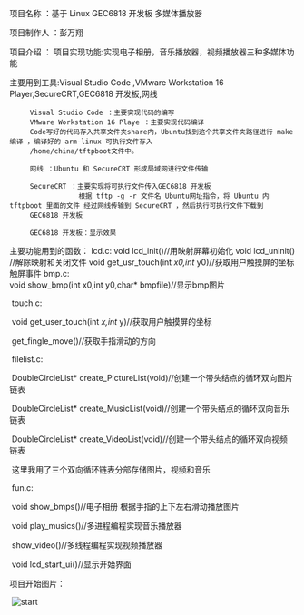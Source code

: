 项目名称 ：基于 Linux GEC6818 开发板 多媒体播放器

项目制作人 ：彭万翔

项目介绍 ：
	项目实现功能:实现电子相册，音乐播放器，视频播放器三种多媒体功能

主要用到工具:Visual Studio Code ,VMware Workstation 16 Player,SecureCRT,GEC6818 开发板,网线

	     Visual Studio Code ：主要实现代码的编写
	     VMware Workstation 16 Playe ：主要实现代码编译	           
	     Code写好的代码存入共享文件夹share内，Ubuntu找到这个共享文件夹路径进行 make 编译 ，编译好的 arm-linux 可执行文件存入
	     /home/china/tftpboot文件中。
	
	     网线 ：Ubuntu 和 SecureCRT 形成局域网进行文件传输
	
	     SecureCRT ：主要实现将可执行文件传入GEC6818 开发板
	                 根据 tftp -g -r 文件名 Ubuntu网址指令，将 Ubuntu 内 tftpboot 里面的文件 经过网线传输到 SecureCRT ，然后执行可执行文件下载到
	     GEC6818 开发板
	
	     GEC6818 开发板：显示效果

主要功能用到的函数：
	lcd.c:
	void lcd_init()//用映射屏幕初始化     void lcd_uninit() //解除映射和关闭文件 
	void get_usr_touch(int *x0,int* y0)//获取用户触摸屏的坐标 触屏事件 
	bmp.c:	
	void show_bmp(int x0,int y0,char* bmpfile)//显示bmp图片

​	touch.c:

​	void get_user_touch(int *x,int* y)//获取用户触摸屏的坐标

​	get_fingle_move()//获取手指滑动的方向

​	filelist.c:

​	DoubleCircleList* create_PictureList(void)//创建一个带头结点的循环双向图片链表

​	DoubleCircleList* create_MusicList(void)//创建一个带头结点的循环双向音乐链表

​	DoubleCircleList* create_VideoList(void)//创建一个带头结点的循环双向视频链表

​	这里我用了三个双向循环链表分部存储图片，视频和音乐

​	fun.c:

​	void show_bmps()//电子相册 根据手指的上下左右滑动播放图片

​	void play_musics()//多进程编程实现音乐播放器

​	show_video()//多线程编程实现视频播放器

​	void lcd_start_ui()//显示开始界面

项目开始图片：

​           ![start](C:\Users\18200\Desktop\粤嵌-\二阶段\并发\0-项目\Picture\pic\start.bmp)     
​		
​		